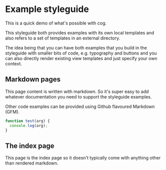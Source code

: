 # Example styleguide

This is a quick demo of what's possible with cog.

This styleguide both provides examples with its own local templates and also
refers to a set of templates in an external directory.

The idea being that you can have both examples that you build in the styleguide
with smaller bits of code, e.g. typography and buttons and you can also
directly render existing view templates and just specify your own context.

## Markdown pages

This page content is written with markdown. So it's super easy to add whatever
documentation you need to support the styleguide examples.

Other code examples can be provided using Github flavoured Markdown (GFM).

```javascript
function test(arg) {
  console.log(arg);
}
```

## The index page

This page is the index page so it doesn't typically come with anything other than
rendered markdown.
